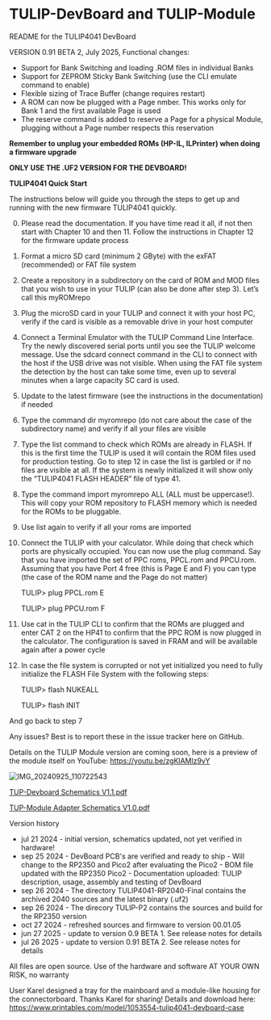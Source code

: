 # TULIP-DevBoard and TULIP-Module
README for the TULIP4041 DevBoard

VERSION 0.91 BETA 2, July 2025, Functional changes:
-   Support for Bank Switching and loading .ROM files in individual Banks
-   Support for ZEPROM Sticky Bank Switching (use the CLI emulate command to enable)
-   Flexible sizing of Trace Buffer (change requires restart)
-   A ROM can now be plugged with a Page nmber. This works only for Bank 1 and the first available Page is used
-   The reserve command is added to reserve a Page for a physical Module, plugging without a Page number respects this reservation

**Remember to unplug your embedded ROMs (HP-IL, ILPrinter) when doing a firmware upgrade**

**ONLY USE THE .UF2 VERSION FOR THE DEVBOARD!**

**TULIP4041 Quick Start**

The instructions below will guide you through the steps to get up and running with the new firmware TULIP4041 quickly.

0.  Please read the documentation. If you have time read it all, if not then start with Chapter 10 and then 11. Follow the instructions in Chapter 12 for the firmware update process
1.	Format a micro SD card (minimum 2 GByte) with the exFAT (recommended) or FAT file system
2.	Create a repository in a subdirectory on the card of ROM and MOD files that you wish to use in your TULIP (can also be done after step 3). Let’s call this myROMrepo
3.	Plug the microSD card in your TULIP and connect it with your host PC, verify if the card is visible as a removable drive in your host computer
4.	Connect a Terminal Emulator with the TULIP Command Line Interface. Try the newly discovered serial ports until you see the TULIP welcome message. Use the sdcard connect command in the CLI to connect with the host if the USB drive was not visible. When using the FAT file system the detection by the host can take some time, even up to several minutes when a large capacity SC card is used.
5.	Update to the latest firmware (see the instructions in the documentation) if needed
6.	Type the command dir myromrepo (do not care about the case of the subdirectory name) and verify if all your files are visible
7.	Type the list command to check which ROMs are already in FLASH. If this is the first time the TULIP is used it will contain the ROM files used for production testing. Go to step 12 in case the list is garbled or if no files are visible at all. If the system is newly initialized it will show only the “TULIP4041 FLASH HEADER” file of type 41.
8.	Type the command import myromrepo ALL (ALL must be uppercase!). This will copy your ROM repository to FLASH memory which is needed for the ROMs to be pluggable. 
9.	Use list again to verify if all your roms are imported
10.	Connect the TULIP with your calculator. While doing that check which ports are physically occupied. You can now use the plug command. Say that you have imported the set of PPC roms, PPCL.rom and PPCU.rom. Assuming that you have Port 4 free (this is Page E and F) you can type (the case of the ROM name and the Page do not matter)

    TULIP> plug PPCL.rom E

    TULIP> plug PPCU.rom F 

12.	Use cat in the TULIP CLI to confirm that the ROMs are plugged and enter CAT 2 on the HP41 to confirm that the PPC ROM is now plugged in the calculator. The configuration is saved in FRAM and will be available again after a power cycle
13.	In case the file system is corrupted or not yet initialized you need to fully initialize the FLASH File System with the following steps:

    TULIP> flash NUKEALL

    TULIP> flash INIT

And go back to step 7

Any issues? Best is to report these in the issue tracker here on GitHub.

Details on the TULIP Module version are coming soon, here is a preview of the module itself on YouTube: https://youtu.be/zgKlAMlz9vY

![IMG_20240925_110722543](https://github.com/user-attachments/assets/33102d0d-1736-4b8a-81de-e93384321606)

[TUP-Devboard Schematics V1.1.pdf](https://github.com/user-attachments/files/16324529/TUP-Devboard.Schematics.V1.1.pdf)

[TUP-Module Adapter Schematics V1.0.pdf](https://github.com/user-attachments/files/16324675/TUP-Module.Adapter.Schematics.V1.0.pdf)

Version history

- jul 21 2024   - initial version, schematics updated, not yet verified in hardware!
- sep 25 2024   - DevBoard PCB's are verified and ready to ship
                - Will change to the RP2350 and Pico2 after evaluating the Pico2
                - BOM file updated with the RP2350 Pico2
                - Documentation uploaded: TULIP description, usage, assembly and testing of DevBoard
- sep 26 2024   - The directory TULIP4041-RP2040-Final contains the archived 2040 sources and the latest binary (.uf2)
- sep 26 2024   - The direcory TULIP-P2 contains the sources and build for the RP2350 version
- oct 27 2024   - refreshed sources and firmware to version 00.01.05
- jun 27 2025   - update to version 0.9 BETA 1. See release notes for details
- jul 26 2025   - update to version 0.91 BETA 2. See release notes for details

All files are open source. Use of the hardware and software AT YOUR OWN RISK, no warranty

User Karel designed a tray for the mainboard and a module-like housing for the connectorboard. Thanks Karel for sharing! Details and download here: https://www.printables.com/model/1053554-tulip4041-devboard-case
